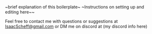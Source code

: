 ~brief explanation of this boilerplate~
~Instructions on setting up and editing here~~

Feel free to contact me with questions or suggestions at IsaacScheff@gmail.com
or DM me on discord at (my discord info here)